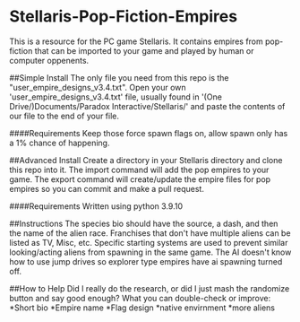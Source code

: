# Stellaris-Pop-Fiction-Empires
This is a resource for the PC game Stellaris. It contains empires from pop-fiction that can be imported to your game and played by human or computer oppenents.

##Simple Install
The only file you need from this repo is the "user_empire_designs_v3.4.txt". Open your own 'user_empire_designs_v3.4.txt' file, usually found in '(One Drive/)Documents/Paradox Interactive/Stellaris/' and paste the contents of our file to the end of your file.

####Requirements
Keep those force spawn flags on, allow spawn only has a 1% chance of happening.

##Advanced Install
Create a directory in your Stellaris directory and clone this repo into it. The import command will add the pop empires to your game. The export command will create/update the empire files for pop empires so you can commit and make a pull request.

####Requirements
Written using python 3.9.10

##Instructions
The species bio should have the source, a dash, and then the name of the alien race. Franchises that don't have multiple aliens can be listed as TV, Misc, etc. Specific starting systems are used to prevent similar looking/acting aliens from spawning in the same game. The AI doesn't know how to use jump drives so explorer type empires have ai spawning turned off.

##How to Help
Did I really do the research, or did I just mash the randomize button and say good enough? What you can double-check or improve:
*Short bio 
*Empire name
*Flag design
*native envirnment
*more aliens
